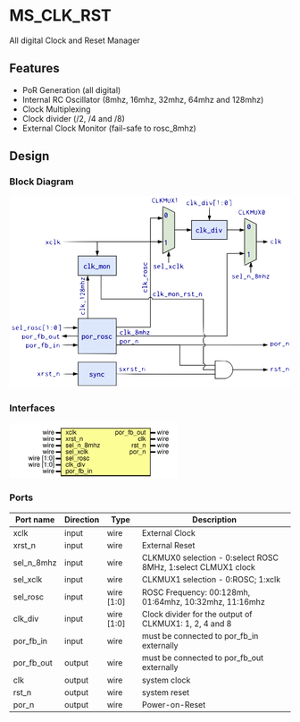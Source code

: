 # MS_CLK_RST
All digital Clock and Reset Manager

## Features
- PoR Generation (all digital)
- Internal RC Oscillator (8mhz, 16mhz, 32mhz, 64mhz and 128mhz)
- Clock Multiplexing
- Clock divider (/2, /4 and /8)
- External Clock Monitor (fail-safe to rosc_8mhz)

## Design
### Block Diagram
<img src="./docs/bd.png" alt= “” >

### Interfaces

<img src="./docs/bb.svg" width="60%" alt= “BlackBox” >

### Ports

| Port name  | Direction | Type       | Description |
| ---------- | --------- | ---------- | ----------- |
| xclk       | input     | wire       | External Clock            |
| xrst_n     | input     | wire       | External Reset            |
| sel_n_8mhz | input     | wire       | CLKMUX0 selection - 0:select ROSC 8MHz, 1:select CLMUX1 clock|
| sel_xclk   | input     | wire       | CLKMUX1 selection - 0:ROSC; 1:xclk |
| sel_rosc   | input     | wire [1:0] | ROSC Frequency: 00:128mh, 01:64mhz, 10:32mhz, 11:16mhz            |
| clk_div    | input     | wire [1:0] | Clock divider for the output of CLKMUX1: 1, 2, 4 and 8            |
| por_fb_in  | input     | wire       | must be connected to por_fb_in externally            |
| por_fb_out | output    | wire       | must be connected to por_fb_out externally            |
| clk        | output    | wire       | system clock            |
| rst_n      | output    | wire       | system reset           |
| por_n      | output    | wire       | Power-on-Reset            |

